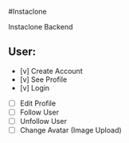 #Instaclone

Instaclone Backend

## User:

- [v] Create Account
- [v] See Profile
- [v] Login
- [ ] Edit Profile
- [ ] Follow User
- [ ] Unfollow User
- [ ] Change Avatar (Image Upload)